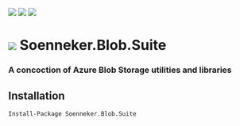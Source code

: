 [![](https://img.shields.io/nuget/v/Soenneker.Blob.Suite.svg?style=for-the-badge)](https://www.nuget.org/packages/Soenneker.Blob.Suite/)
[![](https://img.shields.io/github/actions/workflow/status/soenneker/soenneker.blob.suite/publish-package.yml?style=for-the-badge)](https://github.com/soenneker/soenneker.blob.suite/actions/workflows/publish-package.yml)
[![](https://img.shields.io/nuget/dt/Soenneker.Blob.Suite.svg?style=for-the-badge)](https://www.nuget.org/packages/Soenneker.Blob.Suite/)

# ![](https://user-images.githubusercontent.com/4441470/224455560-91ed3ee7-f510-4041-a8d2-3fc093025112.png) Soenneker.Blob.Suite
### A concoction of Azure Blob Storage utilities and libraries

## Installation

```
Install-Package Soenneker.Blob.Suite
```
